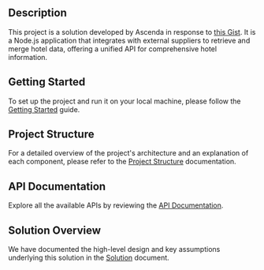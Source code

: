 ## Description

This project is a solution developed by Ascenda in response to [this Gist](https://gist.github.com/Attila24/ab7133f86f7fc83de7996877d92ba88b). It is a Node.js application that integrates with external suppliers to retrieve and merge hotel data, offering a unified API for comprehensive hotel information.

## Getting Started

To set up the project and run it on your local machine, please follow the [Getting Started](./docs/GETTING-STARTED.md) guide.

## Project Structure

For a detailed overview of the project's architecture and an explanation of each component, please refer to the [Project Structure](./docs/PROJECT-STRUCTURE.md) documentation.

## API Documentation

Explore all the available APIs by reviewing the [API Documentation](./docs/API.md).

## Solution Overview

We have documented the high-level design and key assumptions underlying this solution in the [Solution](./docs/SOLUTION.md) document.
